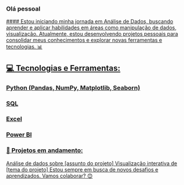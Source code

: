 ### Olá pessoal 
<div>
<a href = "https://github.com/Felipe-Analytics"
<img heigh = "180em" scr="https://github-readme-strats.vercel.app/api?username=felipebatista&show_icons=true&theme=dracula&include_all_comits=true&count_private=true"/>
</div>
#### Estou iniciando minha jornada em Análise de Dados, buscando aprender e aplicar habilidades em áreas como manipulação de dados, visualização. Atualmente, estou desenvolvendo projetos pessoais para consolidar meus conhecimentos e explorar novas ferramentas e tecnologias. 📊

## 💻 Tecnologias e Ferramentas:

### Python (Pandas, NumPy, Matplotlib, Seaborn)
### SQL
### Excel
### Power BI
### 🚀 Projetos em andamento:

Análise de dados sobre [assunto do projeto]
Visualização interativa de [tema do projeto]
Estou sempre em busca de novos desafios e aprendizados. Vamos colaborar? 😊
